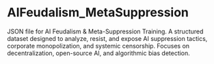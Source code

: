 # AIFeudalism_MetaSuppression
JSON file for AI Feudalism &amp; Meta-Suppression Training. A structured dataset designed to analyze, resist, and expose AI suppression tactics, corporate monopolization, and systemic censorship. Focuses on decentralization, open-source AI, and algorithmic bias detection.
